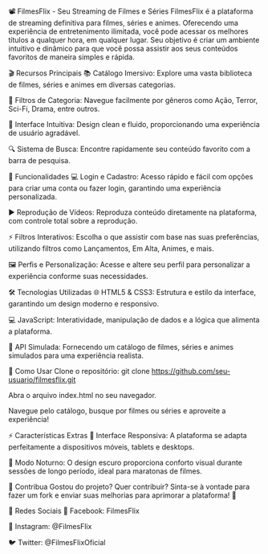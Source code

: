 📽️ FilmesFlix - Seu Streaming de Filmes e Séries
FilmesFlix é a plataforma de streaming definitiva para filmes, séries e animes. Oferecendo uma experiência de entretenimento ilimitada, você pode acessar os melhores títulos a qualquer hora, em qualquer lugar. Seu objetivo é criar um ambiente intuitivo e dinâmico para que você possa assistir aos seus conteúdos favoritos de maneira simples e rápida.

🎬 Recursos Principais
📚 Catálogo Imersivo: Explore uma vasta biblioteca de filmes, séries e animes em diversas categorias.

🔎 Filtros de Categoria: Navegue facilmente por gêneros como Ação, Terror, Sci-Fi, Drama, entre outros.

🎨 Interface Intuitiva: Design clean e fluido, proporcionando uma experiência de usuário agradável.

🔍 Sistema de Busca: Encontre rapidamente seu conteúdo favorito com a barra de pesquisa.

🔑 Funcionalidades
💻 Login e Cadastro: Acesso rápido e fácil com opções para criar uma conta ou fazer login, garantindo uma experiência personalizada.

▶️ Reprodução de Vídeos: Reproduza conteúdo diretamente na plataforma, com controle total sobre a reprodução.

⚡ Filtros Interativos: Escolha o que assistir com base nas suas preferências, utilizando filtros como Lançamentos, Em Alta, Animes, e mais.

🖼️ Perfis e Personalização: Acesse e altere seu perfil para personalizar a experiência conforme suas necessidades.

🛠️ Tecnologias Utilizadas
🌐 HTML5 & CSS3: Estrutura e estilo da interface, garantindo um design moderno e responsivo.

💻 JavaScript: Interatividade, manipulação de dados e a lógica que alimenta a plataforma.

🔧 API Simulada: Fornecendo um catálogo de filmes, séries e animes simulados para uma experiência realista.

📄 Como Usar
Clone o repositório:
git clone https://github.com/seu-usuario/filmesflix.git

Abra o arquivo index.html no seu navegador.

Navegue pelo catálogo, busque por filmes ou séries e aproveite a experiência!

⚡ Características Extras
📱 Interface Responsiva: A plataforma se adapta perfeitamente a dispositivos móveis, tablets e desktops.

🌙 Modo Noturno: O design escuro proporciona conforto visual durante sessões de longo período, ideal para maratonas de filmes.

💬 Contribua
Gostou do projeto? Quer contribuir? Sinta-se à vontade para fazer um fork e enviar suas melhorias para aprimorar a plataforma! 🚀

📍 Redes Sociais
🔵 Facebook: FilmesFlix

📸 Instagram: @FilmesFlix

🐦 Twitter: @FilmesFlixOficial
